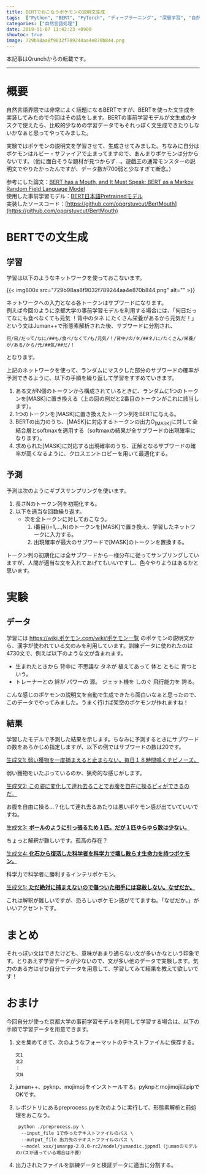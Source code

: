 ```yaml
---
title: BERTでおこなうポケモンの説明文生成
tags:  ["Python", "BERT", "PyTorch", "ディープラーニング", "深層学習", "自然言語処理"]
categories: ["自然言語処理"]
date: 2019-11-07 11:42:23 +0900
showtoc: true
image: 729b98aa8f9032f789244aa4e870b844.png
---
```

本記事はQrunchからの転載です。
___
# 概要
自然言語界隈では非常によく話題になるBERTですが、BERTを使った文生成を実装してみたので今回はその話をします。BERTの事前学習モデルが文生成のタスクで使えたら、比較的少なめの学習データでもそれっぽく文生成できたりしないかなぁと思ってやってみました。

実験ではポケモンの説明文を学習させて、生成させてみました。ちなみに自分はポケモンはルビー・サファイアで止まってますので、あんまりポケモンは分からないです。（他に面白そうな題材が見つからず…。遊戯王の通常モンスターの説明文でやりたかったんですが、データ数が700弱と少なすぎて断念。）

参考にした論文：[BERT has a Mouth, and It Must Speak: BERT as a Markov Random Field Language Model](https://arxiv.org/abs/1902.04094)  
使用した事前学習モデル：[BERT日本語Pretrainedモデル](http://nlp.ist.i.kyoto-u.ac.jp/index.php?BERT%E6%97%A5%E6%9C%AC%E8%AA%9EPretrained%E3%83%A2%E3%83%87%E3%83%AB)  
実装したソースコード：[https://github.com/opqrstuvcut/BertMouth](https://github.com/opqrstuvcut/BertMouth)

# BERTでの文生成
## 学習
学習は以下のようなネットワークを使っておこないます。

{{< img800x src="729b98aa8f9032f789244aa4e870b844.png" alt="" >}}

ネットワークへの入力となる各トークンはサブワードになります。  
例えば今回のように京都大学の事前学習モデルを利用する場合には、「何日だってなにも食べなくても元気 ！背中のタネ にたくさん栄養があるから元気だ！」という文はJuman++で形態素解析された後、サブワードに分割され、 
```
何/日/だって/なに/##も/食べ/なくて/も/元気/！/背中/の/タ/##ネ/に/たくさん/栄養/が/ある/から/元/##気/##だ/！
```
となります。

上記のネットワークを使って、ランダムにマスクした部分のサブワードの確率が予測できるように、以下の手順を繰り返して学習をすすめていきます。
1. ある文がN個のトークンから構成されているときに、ランダムに1つのトークンを[MASK]に置き換える（上の図の例だと2番目のトークンがこれに該当します）。
1. 1つのトークンを[MASK]に置き換えたトークン列をBERTに与える。
1. BERTの出力のうち、[MASK]に対応するトークンの出力O<sub>[MASK]</sub>に対して全結合層とsoftmaxを適用する（softmaxの結果が全サブワードの出現確率になります）。
1. 求められた[MASK]に対応する出現確率のうち、正解となるサブワードの確率が高くなるように、クロスエントロピーを用いて最適化する。

## 予測
予測は次のようにギブスサンプリングを使います。
1. 長さNのトークン列を初期化する。
1. 以下を適当な回数繰り返す。
    - 次を全トークンに対しておこなう。
        1. i番目(i=1,...,N)のトークンを[MASK]で置き換え、学習したネットワークに入力する。
        1. 出現確率が最大のサブワードで[MASK]のトークンを置換する。
        
トークン列の初期化には全サブワードから一様分布に従ってサンプリングしていますが、人間が適当な文を入れてあげてもいいですし、色々やりようはあるかと思います。

# 実験
## データ
学習には https://wiki.ポケモン.com/wiki/ポケモン一覧 のポケモンの説明文から、漢字が使われている文のみを利用しています。訓練データに使われたのは4730文で、例えば以下のような文が含まれます。
- 生まれたときから 背中に 不思議な タネが 植えてあって 体と ともに 育つという。
- トレーナーとの 絆が パワーの 源。 ジェット機を しのぐ 飛行能力を 誇る。

こんな感じのポケモンの説明文を自動で生成できたら面白いなぁと思ったので、このデータでやってみました。うまく行けば架空のポケモンが作れますね！

## 結果
学習したモデルで予測した結果を示します。ちなみに予測するときにサブワードの数をあらかじめ指定しますが、以下の例ではサブワードの数は20です。

<u>生成文1: 弱い獲物を一度捕まえると止まらない。毎日１８時間鳴くチビノーズ。</u>

弱い獲物をいたぶっているのか、猟奇的な感じがします。

<u>生成文2: この姿に変化して連れ去ることでお腹を自在に操るピィができるのだ。</u>

お腹を自由に操る…？化して連れ去るあたりは悪いポケモン感が出ていていいですね。

<u>生成文3: **ボールのように引っ張るため１匹。だが１匹ゆらゆら数は少ない。**</u>

ちょっと解釈が難しいです。孤高の存在？

<u>生成文4: **化石から復活した科学者を科学力で壊し散らす生命力を持つポケモン。**</u>

科学力で科学者に勝利するインテリポケモン。

<u>生成文5: **ただ絶対に捕まえないので傷ついた相手には容赦しない。なぜだか。**</u>

これは解釈が難しいですが、恐ろしいポケモン感がでてますね。「なぜだか。」がいいアクセントです。

# まとめ
それっぽい文はできたけども、意味があまり通らない文が多いかなという印象です。とりあえず学習データが少ないので、文が多い他のデータで実験します。気力のある方はぜひ自分でデータを用意して、学習してみて結果を教えて欲しいです！


# おまけ
今回自分が使った京都大学の事前学習モデルを利用して学習する場合は、以下の手順で学習データを用意できます。
1. 文を集めてきて、次のようなフォーマットのテキストファイルに保存する。
    ```
    文1
    文2
    ︙
    文N
    ```
2. juman++、pyknp、mojimojiをインストールする。pyknpとmojimojiはpipでOKです。
3. レポジトリにあるpreprocess.pyを次のように実行して、形態素解析と前処理をおこなう。
    ```
     python ./preprocess.py \                                                                                                                                                                              
      --input_file 1で作ったテキストファイルのパス \
      --output_file 出力先のテキストファイルのパス \
      --model xxx/jumanpp-2.0.0-rc2/model/jumandic.jppmdl（jumanのモデルのパスが通っている場合は不要）
    ```

4. 出力されたファイルを訓練データと検証データに適当に分割する。
